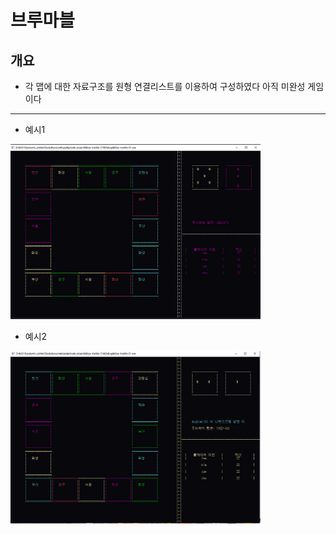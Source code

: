 # 브루마블
개요
--------
* 각 맵에 대한 자료구조를 원형 연결리스트를 이용하여 구성하였다 아직 미완성 게임이다
--------

* 예시1

<img src="image/bluemable.PNG" hegiht="450px" width="400px">



* 예시2


<img src="image/bluemable2.PNG" hegiht="450px" width="400px">


